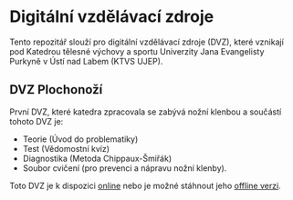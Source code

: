 # Digitální vzdělávací zdroje

Tento repozitář slouží pro digitální vzdělávací zdroje (DVZ), které vznikají pod Katedrou tělesné výchovy a sportu Univerzity Jana Evangelisty Purkyně v Ústí nad Labem (KTVS UJEP).

## DVZ Plochonoží

První DVZ, které katedra zpracovala se zabývá nožní klenbou a součástí tohoto DVZ je:

- Teorie (Úvod do problematiky)
- Test (Vědomostní kvíz)
- Diagnostika (Metoda Chippaux-Šmiřák)
- Soubor cvičení (pro prevenci a nápravu nožní klenby).

Toto DVZ je k dispozici [online](https://heidler.github.io/dvz/plochonozi/) nebo je možné stáhnout jeho [offline verzi](https://github.com/heidler/dvz/releases).
